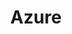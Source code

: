 ---
title: Azure
menu:
  sidebar:
    name: Azure
    identifier: azure
    parent: 
    weight: 10
---